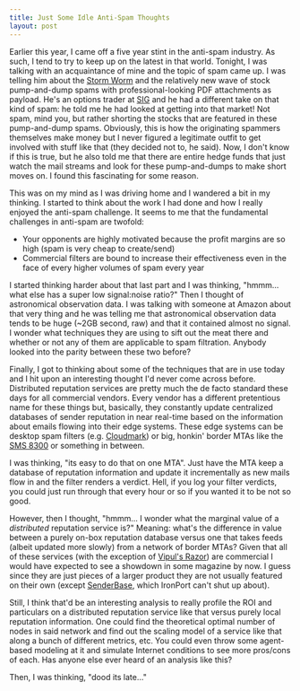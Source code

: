 ```yaml
--- 
title: Just Some Idle Anti-Spam Thoughts
layout: post
---
```

Earlier this year, I came off a five year stint in the anti-spam industry. As such, I tend to try to keep up on the latest in that world. Tonight, I was talking with an acquaintance of mine and the topic of spam came up. I was telling him about the [Storm Worm](http://en.wikipedia.org/wiki/Storm_Worm) and the relatively new wave of stock pump-and-dump spams with professional-looking PDF attachments as payload. He's an options trader at [SIG](http://www.sig.com/) and he had a different take on that kind of spam: he told me he had looked at getting into that market! Not spam, mind you, but rather shorting the stocks that are featured in these pump-and-dump spams. Obviously, this is how the originating spammers themselves make money but I never figured a legitimate outfit to get involved with stuff like that (they decided not to, he said). Now, I don't know if this is true, but he also told me that there are entire hedge funds that just watch the mail streams and look for these pump-and-dumps to make short moves on. I found this fascinating for some reason.

This was on my mind as I was driving home and I wandered a bit in my thinking. I started to think about the work I had done and how I really enjoyed the anti-spam challenge. It seems to me that the fundamental challenges in anti-spam are twofold:

* Your opponents are highly motivated because the profit margins are so high (spam is very cheap to create/send)
* Commercial filters are bound to increase their effectiveness even in the face of every higher volumes of spam every year

I started thinking harder about that last part and I was thinking, "hmmm... what else has a super low signal:noise ratio?" Then I thought of astronomical observation data. I was talking with someone at Amazon about that very thing and he was telling me that astronomical observation data tends to be huge (~2GB second, raw) and that it contained almost no signal. I wonder what techniques they are using to sift out the meat there and whether or not any of them are applicable to spam filtration. Anybody looked into the parity between these two before?

Finally, I got to thinking about some of the techniques that are in use today and I hit upon an interesting thought I'd never come across before. Distributed reputation services are pretty much the de facto standard these days for all commercial vendors. Every vendor has a different pretentious name for these things but, basically, they constantly update centralized databases of sender reputation in near real-time based on the information about emails flowing into their edge systems. These edge systems can be desktop spam filters (e.g. [Cloudmark](http://www.cloudmark.com/)) or big, honkin' border MTAs like the [SMS 8300](http://www.symantec.com/business/products/overview.jsp?pcid=2244&pvid=1721_1) or something in between.

I was thinking, "its easy to do that on one MTA". Just have the MTA keep a database of reputation information and update it incrementally as new mails flow in and the filter renders a verdict. Hell, if you log your filter verdicts, you could just run through that every hour or so if you wanted it to be not so good.

However, then I thought, "hmmm... I wonder what the marginal value of a *distributed* reputation service is?" Meaning: what's the difference in value between a purely on-box reputation database versus one that takes feeds (albeit updated more slowly) from a network of border MTAs? Given that all of these services (with the exception of [Vipul's Razor](http://razor.sourceforge.net/)) are commercial I would have expected to see a showdown in some magazine by now. I guess since they are just pieces of a larger product they are not usually featured on their own (except [SenderBase](http://www.dumpnload.com/2007/02/15/senderbaseorg-sucks/), which IronPort can't shut up about). 

Still, I think that'd be an interesting analysis to really profile the ROI and particulars on a distributed reputation service like that versus purely local reputation information. One could find the theoretical optimal number of nodes in said network and find out the scaling model of a service like that along a bunch of different metrics, etc. You could even throw some agent-based modeling at it and simulate Internet conditions to see more pros/cons of each. Has anyone else ever heard of an analysis like this?

Then, I was thinking, "dood its late..."
